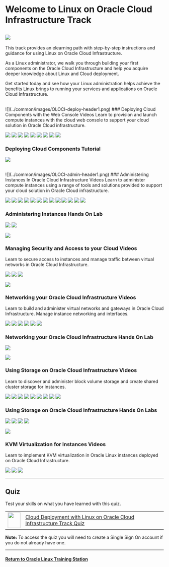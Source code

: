 
# Welcome to Linux on Oracle Cloud Infrastructure Track

![](../common/images/OLCI-1200x200-banner.png)
---
This track provides an elearning path with step-by-step instructions and guidance for using Linux on Oracle Cloud Infrastructure.

As a Linux administrator, we walk you through building your first components on the Oracle Cloud Infrastructure and help you acquire deeper knowledge about Linux and Cloud deployment.

Get started today and see how your Linux administration helps achieve the benefits Linux brings to running your services and applications on Oracle Cloud Infrastructure.
   
<br>
![](../common/images/OLOCI-deploy-header1.png)
### Deploying Cloud Components with the Web Console Videos
Learn to provision and launch compute instances with the cloud web console to support your cloud solution in Oracle Cloud infrastructure.

[![](../common/images/creatLinxInst_tmp.png)](https://youtu.be/tlwlLd4GvCc)
[![](../common/images/creatAutoLinxInst_tmp.png)](https://youtu.be/eKQ6h7Onr-8)
[![](../common/images/creatWinInst_tmp.png)](https://youtu.be/8SgkZTUKwFg)
[![](../common/images/TermInst_tmp.png)](https://youtu.be/pRD_yUPuYjs)
[![](../common/images/detatt_tmp.png)](https://youtu.be/NAWAsx3cKxE)
[![](../common/images/usebv_tmp.png)](https://youtu.be/4mbAxZBy_es)
[![](../common/images/cinit_tmp.png)](https://youtu.be/P1sH3zevfHk)
[![](../common/images/terr_tmp.png)](https://youtu.be/SeBhCRr21pg)
[![](../common/images/confterr_tmp.png)](https://youtu.be/Bb25PRJ3Ats)

### Deploying Cloud Components Tutorial

[![](../common/images/terr_lab.png)](https://docs.oracle.com/en/learn/intro_terraform_linux/index.html)
   
<br>
![](../common/images/OLOCI-admin-header1.png)
### Administering Instances In Oracle Cloud Infrastructure Videos
Learn to administer compute instances using a range of tools and solutions provided to support your cloud solution in Oracle Cloud infrastructure.

[![](../common/images/mod_streams_tmp.png)](https://youtu.be/y-dnguUNr6Y)
[![](../common/images/enabociutil_tmp.png)](https://youtu.be/EV4ihmXZSUI)
[![](../common/images/getstartosm_tmp.png)](https://youtu.be/7qmy5VusYKA)
[![](../common/images/autolinosm_tmp.png)](https://youtu.be/Mt_zmEJ1UtM)
[![](../common/images/migautolinosm_tmp.png)](https://youtu.be/vNY4jelIdgk)
[![](../common/images/getstartosmwin_tmp.png)](https://youtu.be/DpAE_RhmRWg)
[![](../common/images/useosm_tmp.png)](https://youtu.be/txStsCT1onc)
[![](../common/images/comprpt_tmp.png)](https://youtu.be/_pKnAcA7GUs)
[![](../common/images/instpatc_tmp.png)](https://youtu.be/4eDTl5fPNKA)
[![](../common/images/kspliceoci_tmp.png)](https://youtu.be/79OMXQwUhoE)
[![](../common/images/guivnc_tmp.png)](https://youtu.be/B6et8JZFylA)
[![](../common/images/accwin_tmp.png)](https://youtu.be/d1fgBuE1GMY)
[![](../common/images/instvboxoci_tmp.png)](https://youtu.be/JFVlp5vS_3g)

### Administering Instances Hands On Lab

[![](../common/images/migratealx_lab.png)](https://luna.oracle.com/lab/8848ec22-81cd-46d5-aeab-dd2dae36118b)
[![](../common/images/ol-streams-lab1.png)](https://luna.oracle.com/lab/6abfafd9-749e-4b28-93ea-830b6046501d)
   
   
![](../common/images/OLOCI-security-header1.png)
### Managing Security and Access to your Cloud Videos
Learn to secure access to instances and manage traffic between virtual networks in Oracle Cloud Infrastructure.

[![](../common/images/genssh_tmp.png)](https://youtu.be/v5fGdgIrdd0)
[![](../common/images/netsec_tmp.png)](https://youtu.be/2KBBRnuk-lc)
[![](../common/images/seclst_tmp.png)](https://youtu.be/1AIXULHjabQ)
   
   
![](../common/images/OLOCI-network-header1.png)
### Networking your Oracle Cloud Infrastructure Videos
Learn to build and administer virtual networks and gateways in Oracle Cloud Infrastructure. Manage instance networking and interfaces.

[![](../common/images/intronet_tmp.png)](https://youtu.be/mrt2e7yiq5M)
[![](../common/images/creavcn_tmp.png)](https://youtu.be/DICo2-eRPC4)
[![](../common/images/confvcn_tmp.png)](https://youtu.be/MtFNdZz20M4)
[![](../common/images/rmvcn_tmp.png)](https://youtu.be/uy7uVQXSJFc)
[![](../common/images/add2vnic_tmp.png)](https://youtu.be/AHOx8NV3iYA)
[![](../common/images/nmoci_tmp.png)](https://youtu.be/ZhbVYs1RBZ8)

### Networking your Oracle Cloud Infrastructure Hands On Lab

[![](../common/images/vcn_lab.png)](https://luna.oracle.com/lab/5a3f5ad9-7931-43d8-bcdb-40884d6a100f)
   
   
![](../common/images/OLOCI-storage-header1.png)
### Using Storage on Oracle Cloud Infrastructure Videos
Learn to discover and administer block volume storage and create shared cluster storage for instances.

[![](../common/images/bvs_tmp.png)](https://youtu.be/_W4TOj_g9bU)
[![](../common/images/ociutilstor_tmp.png)](https://youtu.be/A0cis4ZohVo)
[![](../common/images/confiscsi_tmp.png)](https://youtu.be/b2Go9QIrOFg)
[![](../common/images/confocfs_tmp.png)](https://youtu.be/E3pneYLWDFY)
[![](../common/images/creatlsa_tmp.png)](https://youtu.be/yN1sRMoWOFg)
[![](../common/images/conflsa_tmp.png)](https://youtu.be/5XIA2EskuUA)
[![](../common/images/worklsa_tmp.png)](https://youtu.be/vwQIAsU7cV4)
[![](../common/images/fss_tmp.png)](https://youtu.be/JpC1wO-OFA8)
[![](../common/images/objstor_tmp.png)](https://youtu.be/o5sb3u-Cb8s)

### Using Storage on Oracle Cloud Infrastructure Hands On Labs

[![](../common/images/oci-iscsi_lab.png)](https://luna.oracle.com/lab/dd23fba0-9e2b-4a62-b86c-bea4fbc08f9d)
[![](../common/images/conf_iscsi_lab.png)](https://luna.oracle.com/lab/f85faa38-5476-41a0-951e-56dd86a8ba78)
[![](../common/images/create_lsa_lab.png)](https://luna.oracle.com/lab/d57199a3-83f5-4ce9-97f8-feacf9e3db31)
[![](../common/images/conf_ocfs2_lab.png)](https://luna.oracle.com/lab/a7e62a2a-10d0-4b11-a317-bf559c99b148)
   
   
![](../common/images/OLOCI-kvm-header1.png)
### KVM Virtualization for Instances Videos
Learn to implement KVM virtualization in Oracle Linux instances deployed on Oracle Cloud Infrastructure.

[![](../common/images/kvmimg_tmp.png)](https://youtu.be/R-zJgRIfil4)
[![](../common/images/kvmgst_tmp.png)](https://youtu.be/J3s8Myn7A2o)
[![](../common/images/ocikvm_tmp.png)](https://youtu.be/IiSsC7EqZSE)
   
---
## Quiz
Test your skills on what you have learned with this quiz.   
 
<table>
    <tr>
    <td><img src="../common/images/quiz_v2.png" width="40" height="50"></td>
    <td><a href="https://apexapps.oracle.com/pls/apex/f?p=ST_QUIZ:200:0::::P200_QUIZ_KEY:2EE71Y">Cloud Deployment with Linux on Oracle Cloud Infrastructure Track Quiz</a></td>
  </tr>
</table>    
<b>Note:</b> To access the quiz you will need to create a Single Sign On account if you do not already have one.

---
#### [Return to Oracle Linux Training Station](../README.md)
